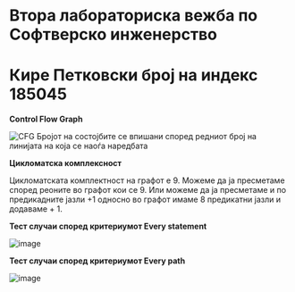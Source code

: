 # Втора лабораториска вежба по Софтверско инженерство
# Кире Петковски број на индекс 185045

**Control Flow Graph**

![CFG](https://user-images.githubusercontent.com/63061204/170842229-79ae4441-cc61-47f4-9ebb-c27796f79c45.png)
Бројот на состојбите се впишани според редниот број на линијата на која се наоѓа наредбата  

**Цикломатска комплексност**

Цикломатската комплектност на графот е 9. Можеме да ја пресметаме според реоните во графот кои се 9. Или можеме да ја пресметаме и по предикадните јазли +1 односно во графот имаме 8 предикатни јазли и додаваме + 1.

**Тест случаи според критериумот Every statement**

![image](https://user-images.githubusercontent.com/63061204/170842322-6e21e7d5-6099-4fd8-b89b-d0f7e67f6c4e.png)



**Тест случаи според критериумот Every path**

![image](https://user-images.githubusercontent.com/63061204/170842498-2b88dc7c-df5d-472f-8b44-71dc385f1903.png)

